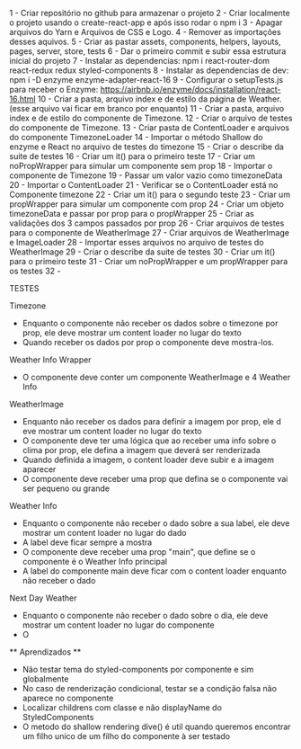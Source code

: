 1 - Criar repositório no github para armazenar o projeto
2 - Criar localmente o projeto usando o create-react-app e após isso rodar o npm i
3 - Apagar arquivos do Yarn e Arquivos de CSS e Logo.
4 - Remover as importações desses aquivos.
5 - Criar as pastar assets, components, helpers, layouts, pages, server, store, tests
6 - Dar o primeiro commit e subir essa estrutura inicial do projeto
7 - Instalar as dependencias: npm i react-router-dom react-redux redux styled-components
8 - Instalar as dependencias de dev: npm i -D enzyme enzyme-adapter-react-16
9 - Configurar o setupTests.js para receber o Enzyme: https://airbnb.io/enzyme/docs/installation/react-16.html
10 - Criar a pasta, arquivo index e de estilo da página de Weather. (esse arquivo vai ficar em branco por enquanto)
11 - Criar a pasta, arquivo index e de estilo do componente de Timezone.
12 - Criar o arquivo de testes do componente de Timezone.
13 - Criar pasta de ContentLoader e arquivos do componente TimezoneLoader
14 - Importar o método Shallow do enzyme e React no arquivo de testes do timezone
15 - Criar o describe da suite de testes
16 - Criar um it() para o primeiro teste
17 - Criar um noPropWrapper para simular um componente sem prop
18 - Importar o componente de Timezone
19 - Passar um valor vazio como timezoneData
20 - Importar o ContentLoader
21 - Verificar se o ContentLoader está no Componente timezone
22 - Criar um it() para o segundo teste
23 - Criar um propWrapper para simular um componente com prop
24 - Criar um objeto timezoneData e passar por prop para o propWrapper
25 - Criar as validações dos 3 campos passados por prop
26 - Criar arquivos de testes para o componente de WeatherImage
27 - Criar arquivos de WeatherImage e ImageLoader
28 - Importar esses arquivos no arquivo de testes do WeatherImage
29 - Criar o describe da suite de testes
30 - Criar um it() para o primeiro teste
31 - Criar um noPropWrapper e um propWrapper para os testes
32 -

TESTES

Timezone

-   Enquanto o componente não receber os dados sobre o timezone por prop, ele deve mostrar um content loader no lugar do texto
-   Quando receber os dados por prop o componente deve mostra-los.

Weather Info Wrapper

-   O componente deve conter um componente WeatherImage e 4 Weather Info

WeatherImage

-   Enquanto não receber os dados para definir a imagem por prop, ele d eve mostrar um
    content loader no lugar do texto
-   O componente deve ter uma lógica que ao receber uma info sobre o clima por prop, ele
    defina a imagem que deverá ser renderizada
-   Quando definida a imagem, o content loader deve subir e a imagem aparecer
-   O componente deve receber uma prop que defina se o componente vai ser pequeno ou grande

Weather Info

-   Enquanto o componente não receber o dado sobre a sua label, ele deve mostrar um content
    loader no lugar do dado
-   A label deve ficar sempre a mostra
-   O componente deve receber uma prop "main", que define se o componente é o Weather Info
    principal
-   A label do componente main deve ficar com o content loader enquanto não receber o dado

Next Day Weather

-   Enquanto o componente não receber o dado sobre o dia, ele deve mostrar um content
    loader no lugar do componente
-   O

** Aprendizados **

-   Não testar tema do styled-components por componente e sim globalmente
-   No caso de renderização condicional, testar se a condição falsa não aparece no componente
-   Localizar childrens com classe e não displayName do StyledComponents
-   O metodo do shallow rendering dive() é util quando queremos encontrar um filho unico de um filho do componente à ser testado
